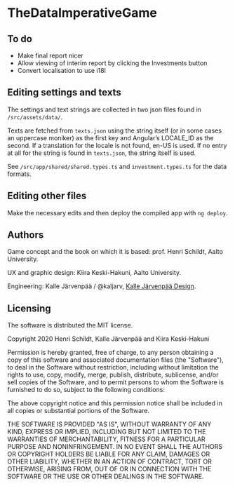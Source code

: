 # TheDataImperativeGame

## To do

* Make final report nicer
* Allow viewing of interim report by clicking the Investments button
* Convert localisation to use i18l

## Editing settings and texts

The settings and text strings are collected in two json files found in `/src/assets/data/`.

Texts are fetched from `texts.json` using the string itself (or in some cases an uppercase moniker) as the first key and Angular’s LOCALE_ID as the second. If a translation for the locale is not found, en-US is used. If no entry at all for the string is found in `texts.json`, the string itself is used.

See `/src/app/shared/shared.types.ts` and `investment.types.ts` for the data formats.

## Editing other files

Make the necessary edits and then deploy the compiled app with `ng deploy`.

## Authors

Game concept and the book on which it is based: prof. Henri Schildt, Aalto University.

UX and graphic design: Kiira Keski-Hakuni, Aalto University.

Engineering: Kalle Järvenpää / @kaljarv, [Kalle Järvenpää Design](http://kaljarv.com/).

## Licensing

The software is distributed the MIT license.

Copyright 2020 Henri Schildt, Kalle Järvenpää and Kiira Keski-Hakuni

Permission is hereby granted, free of charge, to any person obtaining a copy of this software and associated documentation files (the "Software"), to deal in the Software without restriction, including without limitation the rights to use, copy, modify, merge, publish, distribute, sublicense, and/or sell copies of the Software, and to permit persons to whom the Software is furnished to do so, subject to the following conditions:

The above copyright notice and this permission notice shall be included in all copies or substantial portions of the Software.

THE SOFTWARE IS PROVIDED "AS IS", WITHOUT WARRANTY OF ANY KIND, EXPRESS OR IMPLIED, INCLUDING BUT NOT LIMITED TO THE WARRANTIES OF MERCHANTABILITY, FITNESS FOR A PARTICULAR PURPOSE AND NONINFRINGEMENT. IN NO EVENT SHALL THE AUTHORS OR COPYRIGHT HOLDERS BE LIABLE FOR ANY CLAIM, DAMAGES OR OTHER LIABILITY, WHETHER IN AN ACTION OF CONTRACT, TORT OR OTHERWISE, ARISING FROM, OUT OF OR IN CONNECTION WITH THE SOFTWARE OR THE USE OR OTHER DEALINGS IN THE SOFTWARE.